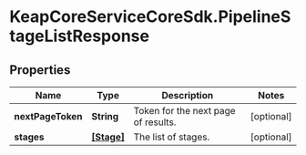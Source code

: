# KeapCoreServiceCoreSdk.PipelineStageListResponse

## Properties

Name | Type | Description | Notes
------------ | ------------- | ------------- | -------------
**nextPageToken** | **String** | Token for the next page of results. | [optional] 
**stages** | [**[Stage]**](Stage.md) | The list of stages. | [optional] 


